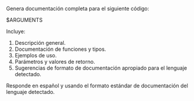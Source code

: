 Genera documentación completa para el siguiente código:

$ARGUMENTS

Incluye:
1. Descripción general.
2. Documentación de funciones y tipos.
3. Ejemplos de uso.
4. Parámetros y valores de retorno.
5. Sugerencias de formato de documentación apropiado para el lenguaje detectado.

Responde en español y usando el formato estándar de documentación del lenguaje detectado. 